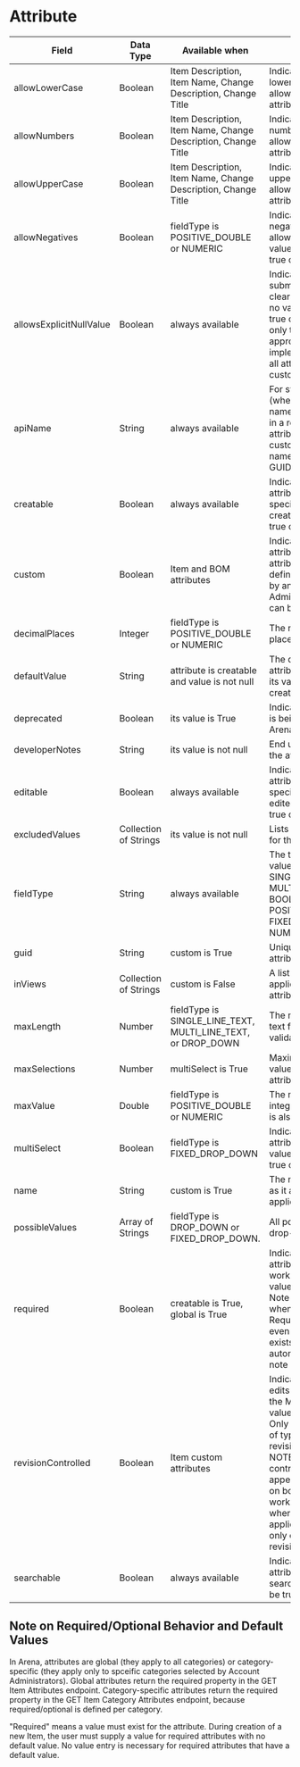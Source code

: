 # Attribute

| Field  | Data Type  | Available when  | Description  |
|  --- |  --- |  --- |  --- | 
| allowLowerCase  | Boolean  | Item Description, Item Name, Change Description, Change Title  | Indicates whether or not lowercase characters are allowed in values for this attribute  |
| allowNumbers  | Boolean  | Item Description, Item Name, Change Description, Change Title  | Indicates whether or not number characters are allowed in values for this attribute  |
| allowUpperCase  | Boolean  | Item Description, Item Name, Change Description, Change Title  | Indicates whether or not uppercase characters are allowed in values for this attribute  |
| allowNegatives  | Boolean  | fieldType is POSITIVE_DOUBLE or NUMERIC  | Indicates whether or not negative numbers are allowed for the attribute value. The value can be true or false.   |
| allowsExplicitNullValue  | Boolean  | always available  | Indicates whether or not submitting a value of null clears the field, resulting in no value. The value can be true or false. This value is only true for approvalDeadlineDateTime, implementationStatus, and all attributes where custom=true.  |
| apiName  | String  | always available  | For system attributes \(when custom=false\), the name of an attribute used in a request. For additional attributes \(when custom=true\), the API name is the same as the GUID.  |
| creatable  | Boolean  | always available  | Indicates whether or not an attribute value can be specified when an item is created. The value can be true or false.  |
| custom  | Boolean  | Item and BOM attributes  | Indicates whether or not an attribute is a custom attribute \(a non system-defined attribute defined by an Account Administrator\). The value can be true or false.  |
| decimalPlaces  | Integer  | fieldType is POSITIVE_DOUBLE or NUMERIC  | The number of decimal places for a numeric value.   |
| defaultValue  | String  | attribute is creatable and value is not null  | The default value for an attribute. Only shown when its value is not null and creatable is True.  |
| deprecated  | Boolean  | its value is True  | Indicates when an attribute is being phased out of the Arena REST API.   |
| developerNotes  | String  | its value is not null  | End user information about the attribute.   |
| editable  | Boolean  | always available  | Indicates whether or not an attribute value can be specified when an item is edited. The value can be true or false.  |
| excludedValues  | Collection of Strings  | its value is not null  | Lists disallowed characters for the attribute value  |
| fieldType  | String  | always available  | The type of attribute. This value can be SINGLE_LINE_TEXT, MULTI_LINE_TEXT, BOOLEAN, DROP_DOWN, POSITIVE_DOUBLE, FIXED_DROPDOWN, NUMERIC, DATETIME  |
| guid  | String  | custom is True  | Unique identifier for the attribute.   |
| inViews  | Collection of Strings  | custom is False  | A list of views in the Arena application in which the attribute is shown.  |
| maxLength  | Number  | fieldType is SINGLE_LINE_TEXT, MULTI_LINE_TEXT, or DROP_DOWN  | The maximum length of a text field. This is used for validation.   |
| maxSelections  | Number  | multiSelect is True  | Maximum number of values allowed for the attribute.  |
| maxValue  | Double  | fieldType is POSITIVE_DOUBLE or NUMERIC  | The maximum value for an integer or double field. This is also used for validation.   |
| multiSelect  | Boolean  | fieldType is FIXED_DROP_DOWN  | Indicates whether or not an attribute can have multiple values. The value can be true or false.  |
| name  | String  | custom is True  | The name of the attribute as it appears in the Arena application.   |
| possibleValues  | Array of Strings  | fieldType is DROP_DOWN or FIXED_DROP_DOWN.  | All possible values for a drop-down list.   |
| required  | Boolean  | creatable is True, global is True  | Indicates whether or not an attribute is Required in the workspace \(meaning a value must be supplied.\) Note that this value is true when an attribute is Required in the workspace, even when a default value exists and will be selected automatically. \(see the note below\)  |
| revisionControlled  | Boolean  | Item custom attributes  | Indicates whether or not edits to the attribute trigger the Modified flag. The value can be true or false. Only item custom attributes of type COST can be revisionControlled=false. NOTE non-revision controlled attributes appear and can be edited on both the effective and working revisions of items whereas in the Arena application, they appear only on the effective revision.   |
| searchable  | Boolean  | always available  | Indicates whether or not an attribute can be used as a search filter. The value can be true or false.  |

## Note on Required/Optional Behavior and Default Values
In Arena, attributes are global \(they apply to all categories\) or category-specific \(they apply only to spceific categories selected by Account Administrators\). Global attributes return the required property in the GET Item Attributes endpoint. Category-specific attributes return the required property in the GET Item Category Attributes endpoint, because required/optional is defined per category.

"Required" means a value  must exist for the attribute. During creation of a new Item, the user must supply a value for required attributes with no default value. No value entry is necessary for required attributes that have a default value.

